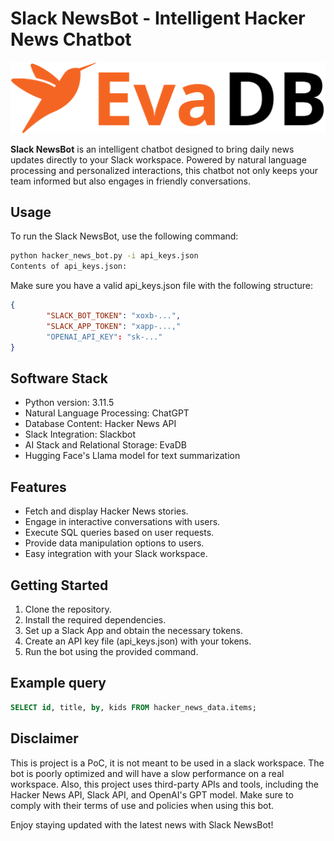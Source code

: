 # Slack NewsBot - Intelligent Hacker News Chatbot

![Slack NewsBot](evadb-full-logo.svg)

**Slack NewsBot** is an intelligent chatbot designed to bring daily news updates directly to your Slack workspace. Powered by natural language processing and personalized interactions, this chatbot not only keeps your team informed but also engages in friendly conversations.

## Usage

To run the Slack NewsBot, use the following command:

```bash
python hacker_news_bot.py -i api_keys.json
Contents of api_keys.json:
```

Make sure you have a valid api_keys.json file with the following structure:
```json
{
        "SLACK_BOT_TOKEN": "xoxb-...",
        "SLACK_APP_TOKEN": "xapp-...,"
        "OPENAI_API_KEY": "sk-..."
}
```

## Software Stack
- Python version: 3.11.5
- Natural Language Processing: ChatGPT
- Database Content: Hacker News API
- Slack Integration: Slackbot
- AI Stack and Relational Storage: EvaDB
- Hugging Face's Llama model for text summarization
  
## Features
- Fetch and display Hacker News stories.
- Engage in interactive conversations with users.
- Execute SQL queries based on user requests.
- Provide data manipulation options to users.
- Easy integration with your Slack workspace.
  
## Getting Started
1. Clone the repository.
2. Install the required dependencies.
3. Set up a Slack App and obtain the necessary tokens.
4. Create an API key file (api_keys.json) with your tokens.
5. Run the bot using the provided command.

## Example query
```sql
SELECT id, title, by, kids FROM hacker_news_data.items;
```

## Disclaimer
This is project is a PoC, it is not meant to be used in a slack workspace. The bot is poorly optimized and will have a slow performance on a real workspace.
Also, this project uses third-party APIs and tools, including the Hacker News API, Slack API, and OpenAI's GPT model. Make sure to comply with their terms of use and policies when using this bot.

Enjoy staying updated with the latest news with Slack NewsBot!
